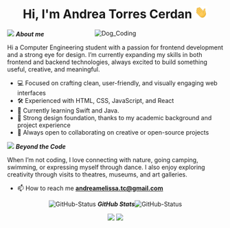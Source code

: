 <h1 align="center">Hi, I'm Andrea Torres Cerdan <img src="https://raw.githubusercontent.com/ABSphreak/ABSphreak/master/gifs/Hi.gif" width="30px"></h1>

<img align="right" width=300px alt="Dog_Coding" src="https://media1.giphy.com/media/v1.Y2lkPTc5MGI3NjExZXJqemV1NXBkdGh1bTlpdTRobHg4NTFleXp5ZGE1bzN6eWs2czJlaSZlcD12MV9pbnRlcm5hbF9naWZfYnlfaWQmY3Q9Zw/EZr27ZbJwmjE9PGyLN/giphy.gif" />

<img src="https://media.giphy.com/media/ObNTw8Uzwy6KQ/giphy.gif" width="30px">&nbsp;***About me***

Hi a Computer Engineering student with a passion for frontend development and a strong eye for design. I’m currently expanding my skills in both frontend and backend technologies, always excited to build something useful, creative, and meaningful.
- 💻 Focused on crafting clean, user-friendly, and visually engaging web interfaces
- 🛠 Experienced with HTML, CSS, JavaScript, and React
- 🌱 Currently learning Swift and Java.
- 🎨 Strong design foundation, thanks to my academic background and project experience
- 🤝 Always open to collaborating on creative or open-source projects

<img src="https://media.giphy.com/media/VgCDAzcKvsR6OM0uWg/giphy.gif" width="50">&nbsp;***Beyond the Code***

When I’m not coding, I love connecting with nature, going camping, swimming, or expressing myself through dance. I also enjoy exploring creativity through visits to theatres, museums, and art galleries.

- 📫 How to reach me **andreamelissa.tc@gmail.com**

<div align="center" width="50px" >
 <img src="https://media.giphy.com/media/8UHRm5oY4k4FDxq5QG/giphy.gif" width="30px" alt="GitHub-Status"/>&nbsp;<i><b>GitHub Stats</b></i><img src="https://media.giphy.com/media/8UHRm5oY4k4FDxq5QG/giphy.gif" width="30px" alt="GitHub-Status"/>
</div>

<!-- STATS Y LENGUAJES MAS USADOS -->
<p align="center">
  <img width="48%" src="https://github-readme-stats.vercel.app/api?username=andrea13-12&show_icons=true&theme=tokyonight" />
  <img width="48%" src="https://github-readme-streak-stats.herokuapp.com/?user=andrea13-12&theme=tokyonight" />
</p>
